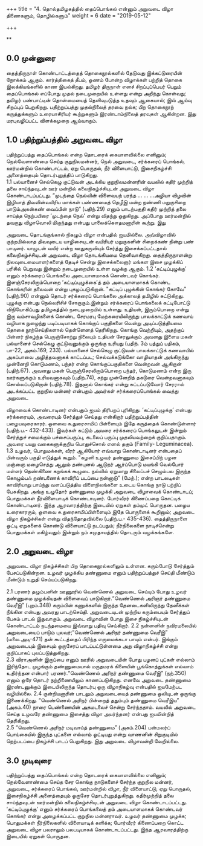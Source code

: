 +++
title = "4. தொல்தமிழகத்தில் தைப்பொங்கல் என்னும் அறுவடை விழா திணைகளும், தொழில்களும்"
weight = 6
date = "2019-05-12"

+++

** 
## 0.0	முன்னுரை
தைத்திருநாள் கொண்டாட்டத்தைத் தொகைநூல்களில் தேடுவது இக்கட்டுரையின் நோக்கம் ஆகும். கார்த்திகைத் தீபம், ஓணம் போன்ற விழாக்கள் பற்றித் தொகை இலக்கியங்களில் காண இயல்கிறது. தமிழர் திருநாள் எனச் சிறப்புப்பெயர் பெறும் தைப்பொங்கல் எப்போது முதல் நடைமுறையில் உள்ளது என்று அறிந்து கொள்வது; தமிழர் பண்பாட்டின் தொன்மையைத் தெளிவுபடுத்த உதவும் ஆகையால்; இவ் ஆய்வு சிறப்புப் பெறுகிறது. பதிற்றுப்பத்து முதல்நிலைத் தரவை நல்க; பிற தொகைநூற் கருத்துக்களும் உரையாசிரியர் கூற்றுகளும் இரண்டாம்நிலைத் தரவுகள் ஆகின்றன. இது மரபுவழிப்பட்ட விளக்கமுறை ஆய்வாகும்.
## 1.0	பதிற்றுப்பத்தில் அறுவடை விழா 
பதிற்றுப்பத்து தைப்பொங்கல் என்ற தொடரைக் கையாளவில்லை எனினும்; நெல்வேளாண்மை செய்த குறுநிலமன்னர், நெல் அறுவடை, சர்க்கரைப் பொங்கல், ஊர்மன்றில் கொண்டாட்டம், ஏறு பொருதல், நீர் விளையாட்டு, இசைநிகழ்ச்சி அனைத்தையும் தொடர்புறுத்திப் பாடுகிறது.   
1.1	பல்யானைச் செல்கெழு குட்டுவன் அடக்கிய குறுநிலமன்னரின் வயலில் கதிர் முற்றித் தலை சாய்ந்தவுடன் ஊர் மன்றில் கலைநிகழ்ச்சியுடன் அறுவடை விழா கொண்டாடப்பட்டது.    “முடந்தை நெல்லின் விளைவயற் பரந்த … … …அழியா விழவின் இழியாத் திவவின்வயிரிய மாக்கள் பண்ணமைத் தெழீஇ மன்ற நண்ணி மறுகுசிறை பாடும்அகன்கண் வைப்பின் நாடு” (பதிற்.29) எனும் பாடற்பகுதி கதிர் முற்றித் தலை சாய்த்த நெற்பயிரை ‘முடந்தை நெல்’ என்று விதந்து ஓதுகிறது. அப்போது ஊர்மன்றில் தவறாது விழாவொலி மிகுந்தது என்பது பாலைக்கௌதமனாரின் கூற்று. இது 








அறுவடை தொடங்குங்கால் நிகழும் விழா என்பதில் ஐயமில்லை. அவ்விழாவில் குற்றமில்லாத திவவுடைய யாழிசையுடன் வயிரியர் மறுகுகளின் சிறைக்கண் நின்று பண் பாடினர். யாழுடன் வயிர் என்ற ஊதுகருவியும் சேர்த்து இசைக்கப்பட்டதால் கலைநிகழ்ச்சியுடன் அறுவடை விழா தொடங்கியமை தெளிவாகிறது.	தைத்திருநாளன்று நிலவுடைமையாளர்களைத் தேடிச் சென்று இசைக்கலைஞர் மங்கள இசை முழக்கிப் பரிசில் பெறுவது இன்றும் நடைமுறையில் உள்ள வழக்கு ஆகும்.
1.2	‘கட்டிப்புழுக்கு’ எனும் சர்க்கரைப் பொங்கலை அடையாளமாகக் கொண்டவர் கொங்கர். இளஞ்சேரலிரும்பொறை ‘கட்டிப்புழுக்கை’த் தம் அடையாளமாகக் கொண்ட கொங்கரின் தலைவன் என்று புகழப்படுகிறான். "கட்டிப் புழுக்கின் கொங்கர் கோவே" (பதிற்.90) என்னும் தொடர் சர்க்கரைப் பொங்கலை அக்காலத் தமிழில் சுட்டுகிறது. புழுக்கு என்பது நெல்லரிசிச் சோறாகும்.இன்றும் சர்க்கரைப் பொங்கலைக் கட்டிபோட்டு விநியோகிப்பது தமிழகத்தில் நடைமுறையில் உள்ளது. உதியன், இரும்பொறை என்று இரு வம்சாவழிகளைக் கொண்ட சேரமரபு மேற்கரையிலிருந்து பாலக்காட்டுக் கணவாய் வழியாக நுழைந்து படிப்படியாகக் கொங்குப் பகுதிகளை வென்று அடிப்படுத்தியமை தொகை நூற்செய்திகளால் தெள்ளெனத் தெரிகிறது. கொங்கு வெற்றியும், அதற்குப் பின்னர் நிகழ்ந்த பெருஞ்சோற்று நிலையும் உதியன் சேரலுக்கும் அவனது இளைய மகன் பல்யானைச் செல்கெழு குட்டுவனுக்கும் ஒருங்கு உரியது  (பதிற். 3ம் பத்துப் பதிகம், பா-22, அகம்.169, 233). பல்யானைச் செல்கெழு குட்டுவன் பாலக்காட்டுக் கணவாயில் அகப்பாவை அழித்தவனாகக் காட்டப்பட; செல்வக்கடுங்கோ வாழியாதன் அங்கிருந்து முன்னேறி கொடுமணம், பந்தர் என்ற கொங்குப்பகுதிகளை வென்றவன் ஆகிறான் (பதிற்.67). அவனது மகன் பெருஞ்சேரலிரும்பொறை பந்தர், கொடுமணம் என்ற இரு ஊர்களுக்கும் உரியவனாகவும் (பதிற்.74), சற்று முன்னேறித் தகடூரை வென்றவனாகவும் சொல்லப்படுகிறான் (பதிற்.78). இதனால் கொங்கர் என்று சுட்டப்படுவோர் சேரரால் அடக்கப்பட்ட குறுநில மன்னர் என்பதும் அவர்கள் சர்க்கரைப்பொங்கல் வைத்து அறுவடை 







விழாவைக் கொண்டாடினர் என்பதும் ஐயம் திரிபறப் புரிகிறது.	‘கட்டிப்புழுக்கு’ என்பது சர்க்கரையும், அவரையும் சேர்த்துச் செய்தது என்கிறார் பதிற்றுப்பத்தின் பழையவுரைகாரர். ஒளவை சு.துரைசாமிப் பிள்ளையும் இதே கருத்தைக் கொண்டுள்ளார் (பதிற்.ப.- 432-433). இவர்கள் சுட்டும் அவரை சர்க்கரைப் பொங்கலுடன் இன்றும் சேர்த்துச் சமைக்கும் பச்சைப்பருப்பு, கடலைப் பருப்பு முதலியவற்றைக் குறிப்பதாகும். அவரை பயறு வகைகளுக்குறிய பொதுச்சொல் எனல் தகும் (Family- Leguminacea).   
1.3	உழவர், பொதுமக்கள், வீரர் ஆகியோர் எவ்வாறு கொண்டாடினர் என்பதைப் பின்வரும் பகுதி எடுத்துக் கூறும். 	"கழனி உழவர் தண்ணுமை இசைப்பிற் பழன மஞ்ஞை மழைசெத்து ஆலும் தண்புனல் ஆடுநர் ஆர்ப்பொடு மயங்கி வெல்போர் மள்ளர் தெண்கிணை கறங்கக் கூழுடை நல்லில் ஏறுமாறு சிலைப்பச் செழும்பல இருந்த கொழும்பஃ றண்பணைக் காவிரிப் படப்பை நன்னாடு" (மேற்.); என்ற பாடலடிகள் காவிரியாறு பாய்ந்து வளப்படுத்திய விளைநிலங்களை உடைய கொங்கு நாடு பற்றிப் பேசுகிறது. அங்கு உழுதோர் தண்ணுமை முழக்கி அறுவடை விழாவைக் கொண்டாடப்; பொதுமக்கள் நீர்விளையாடிக் கொண்டாடினர். போர்வீரர் கிணைப்பறை கொட்டிக் கொண்டாடினர். இந்த ஆரவாரத்திற்கு இடையில் ஏறுகள் தம்முட் பொருதன. பழைய உரைகாரரும், ஒளவை சு.துரைசாமிப்பிள்ளையும் இதே பொருளைக் கூறினும்; அறுவடை விழா நிகழ்ச்சிகள் என்று விதந்தோதவில்லை (பதிற்.ப.- 435-436). தைத்திருநாளை ஒட்டி ஏறுகளைக் கொண்டு விளையாட்டு நடப்பதும்; நீர்நிலைகளை நாடிச்சென்று பொதுமக்கள் மகிழ்வதும் இன்றும் நம் சமுதாயத்தில் தொடரும் வழக்கங்களே. 

## 2.0	அறுவடை விழா 

அறுவடை விழா நிகழ்ச்சிகள் பிற தொகைநூல்களிலும் உள்ளன. கரும்போடு சேர்த்தும் பேசப்படுகின்றன. உழவர் முழக்கிய தண்ணுமை எனும் பதிற்றுப்பத்துச் செய்தி மீண்டும் மீண்டும் உறுதி செய்யப்படுகிறது. 

2.1	பரணர் தழும்பனின் ஊணூரில் வெண்ணெல் அறுவடை செய்யும் போது உழவர் தண்ணுமை முழக்கியதன் விளைவைப் பாடுகிறார்.“வெண்ணெல் அரிஞர் தண்ணுமை வெரீஇ” (புறம்.348) கரும்பின் கணுக்களில் இருந்த தேனடைகளிலிருந்து தேனீக்கள் நீங்கின என்பது அவரது பாடற்செய்தி. அறுவடையுடன் முற்றிய கரும்பையும் சேர்த்துப் பேசும் பாடல் இதுவாகும். அறுவடை விழாவின் போது இசை நிகழ்ச்சியுடன் கொண்டாட்டம் நடந்தமையை இவ்வாறு பதிவு செய்கிறார். 
2.2	நன்னனின் நவிரமலையில் அறுவடையைப் பாடும் புலவர்;“வெண்ணெல் அரிநர் தண்ணுமை வெரீஇ” (மலை.அடி-471) தன் கூட்டத்தைப் பிரிந்த எருமைக்கடா பாயும் என்பர். இங்கும் அறுவடையும் இசையும் ஒருசேரப் பாடப்பட்டுள்ளமை அது விழாநிகழ்ச்சி என்று குறிப்பாகப் புலப்படுத்துகிறது.               
2.3	விராஅனின் இருப்பை எனும் ஊரில் அறுவடையின் போது பழனப் புட்கள் எல்லாம் இரிந்தோட முழங்கும் தண்ணுமையால் மருதமரக் கிளையின் பூங்கொத்துக்கள் எல்லாம் உதிர்ந்தன என்பார் பரணர்.“வெண்ணெல் அரிநர் தண்ணுமை வெரீஇ” (நற்.350) எனும் ஒரே தொடர் நற்றிணையிலும் காணப்படுகிறது. எனவே அறுவடை தண்ணுமை இரண்டனுக்கும் இடையிலிருந்த தொடர்பு ஒரு விழாநிகழ்வு என்பதில் ஐயமேற்பட வழியில்லை. 
2.4	குன்றியனாரின் பாடலும் அறுவடையைத் தண்ணுமை ஒலியுடன் ஒருங்கு இணைக்கிறது.  	“வெண்ணெல் அரிநர் பின்றைத் ததும்பும் தண்ணுமை வெரீஇய” (அகம்.40) நாரை பெண்ணையின் அகமடலைச் சென்று சேர்ந்ததாம். வயலில் அறுவடை செய்த உழவரே தண்ணுமை இசைத்து விழா அயர்ந்தனர் என்பது ஐயமின்றித் தெரிகிறது.   
2.5		“வெண்ணெல் அரிநர் மடிவாய்த் தண்ணுமை” (அகம்.204) பன்மலர்ப் பொய்கையில் இருந்த புட்களை எல்லாம் ஓட்டியது என்று வாணனின் சிறுகுடியில் நெற்படப்பை நிகழ்ச்சி பாடப் பெறுகிறது. இது அறுவடை விழாவன்றி வேறில்லை.

## 3.0	முடிவுரை 

பதிற்றுப்பத்து தைப்பொங்கல் என்ற தொடரைக் கையாளவில்லை எனினும்; நெல்வேளாண்மை செய்த சேர கொங்கு நாடுகளைச் சேர்ந்த குறுநில மன்னர், அறுவடை, சர்க்கரைப் பொங்கல், ஊர்மன்றில் விழா, நீர் விளையாட்டு, ஏறு பொருதல், இசைநிகழ்ச்சி அனைத்தையும் ஒருசேர தொடர்புறுத்துகிறது. கதிர்முற்றித் தலை சாய்ந்தவுடன் ஊர்மன்றில் கலைநிகழ்ச்சியுடன் அறுவடை விழா கொண்டாடப்பட்டது. ‘கட்டிப்புழுக்கு’ எனும் சர்க்கரைப் பொங்கலைத் தம் அடையாளமாகக் கொண்டவர் கொங்கர் என்று அழைக்கப்பட்ட குறுநில மன்னராவர். உழவர் தண்ணுமை முழக்க; பொதுமக்கள் நீர்நிலைகளில் விளையாடிக் களிக்க; போர்வீரர் கிணைப்பறை கொட்ட அறுவடை விழா பலராலும் பலபடியாகக் கொண்டாடப்பட்டது. இந்த ஆரவாரத்திற்கு இடையில் ஏறுகள் பொருதன.